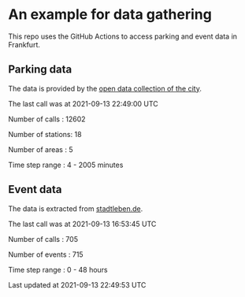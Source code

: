 # An example for data gathering

This repo uses the GitHub Actions to access parking and event data in Frankfurt.

## Parking data
The data is provided by the [open data collection of the city](https://www.offenedaten.frankfurt.de/).

The last call was at 2021-09-13 22:49:00 UTC

Number of calls   : 12602

Number of stations:    18

Number of areas   :     5

Time step range   :     4 -  2005 minutes


## Event data
The data is extracted from [stadtleben.de](https://stadtleben.de/frankfurt/).

The last call was at 2021-09-13 16:53:45 UTC

Number of calls   : 705

Number of events  : 715

Time step range   :   0 -  48 hours


Last updated at 2021-09-13 22:49:53 UTC
